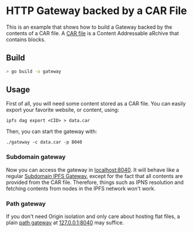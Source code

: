 # HTTP Gateway backed by a CAR File

This is an example that shows how to build a Gateway backed by the contents of
a CAR file. A [CAR file](https://ipld.io/specs/transport/car/) is a Content
Addressable aRchive that contains blocks.

## Build

```bash
> go build -o gateway
```

## Usage

First of all, you will need some content stored as a CAR file. You can easily
export your favorite website, or content, using:

```
ipfs dag export <CID> > data.car
```

Then, you can start the gateway with:


```
./gateway -c data.car -p 8040
```

### Subdomain gateway

Now you can access the gateway in [localhost:8040](http://localhost:8040). It will
behave like a regular [Subdomain IPFS Gateway](https://docs.ipfs.tech/how-to/address-ipfs-on-web/#subdomain-gateway),
except for the fact that all contents are provided
from the CAR file. Therefore, things such as IPNS resolution and fetching contents
from nodes in the IPFS network won't work.

### Path gateway

If you don't need Origin isolation and only care about hosting flat files,
a plain [path gateway](https://docs.ipfs.tech/how-to/address-ipfs-on-web/#path-gateway) at [127.0.0.1:8040](http://127.0.0.1:8040)
may suffice.
